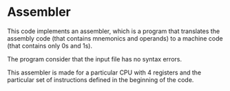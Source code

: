 # Assembler
This code implements an assembler, which is a program that translates the assembly code (that contains mnemonics and operands) to a machine code (that contains only 0s and 1s).

The program consider that the input file has no syntax errors.

This assembler is made for a particular CPU with 4 registers and the particular set of instructions defined in the beginning of the code.

